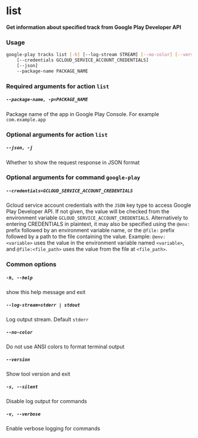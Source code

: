 
list
====


**Get information about specified track from Google Play Developer API**
### Usage
```bash
google-play tracks list [-h] [--log-stream STREAM] [--no-color] [--version] [-s] [-v]
    [--credentials GCLOUD_SERVICE_ACCOUNT_CREDENTIALS]
    [--json]
    --package-name PACKAGE_NAME
```
### Required arguments for action `list`

##### `--package-name, -p=PACKAGE_NAME`


Package name of the app in Google Play Console. For example `com.example.app`
### Optional arguments for action `list`

##### `--json, -j`


Whether to show the request response in JSON format
### Optional arguments for command `google-play`

##### `--credentials=GCLOUD_SERVICE_ACCOUNT_CREDENTIALS`


Gcloud service account credentials with the `JSON` key type to access Google Play Developer API. If not given, the value will be checked from the environment variable `GCLOUD_SERVICE_ACCOUNT_CREDENTIALS`. Alternatively to entering CREDENTIALS in plaintext, it may also be specified using the `@env:` prefix followed by an environment variable name, or the `@file:` prefix followed by a path to the file containing the value. Example: `@env:<variable>` uses the value in the environment variable named `<variable>`, and `@file:<file_path>` uses the value from the file at `<file_path>`.
### Common options

##### `-h, --help`


show this help message and exit
##### `--log-stream=stderr | stdout`


Log output stream. Default `stderr`
##### `--no-color`


Do not use ANSI colors to format terminal output
##### `--version`


Show tool version and exit
##### `-s, --silent`


Disable log output for commands
##### `-v, --verbose`


Enable verbose logging for commands

